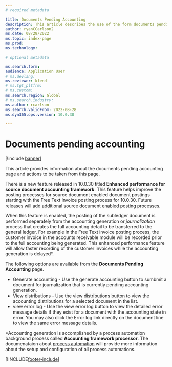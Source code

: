 ```yaml
---
# required metadata

title: Documents Pending Accounting
description: This article describes the use of the form documents pending accounting. 
author: ryanCCarlson2
ms.date: 08/28/2022
ms.topic: index-page
ms.prod: 
ms.technology: 

# optional metadata

ms.search.form: 
audience: Application User
# ms.devlang: 
ms.reviewer: kfend
# ms.tgt_pltfrm: 
# ms.custom: 
ms.search.region: Global 
# ms.search.industry: 
ms.author: rcarlson
ms.search.validFrom: 2022-08-28
ms.dyn365.ops.version: 10.0.30

---
```


# Documents pending accounting

[!include [banner](../includes/banner.md)]

This article provides information about the documents pending accounting page and actions to be taken from this page.  

There is a new feature released in 10.0.30 titled **Enhanced performance for source document accounting framework**. This feature helps improve the posting processes for source document enabled document postings starting with the Free Text Invoice posting process for 10.0.30. Future releases will add additional source document enabled posting processes. 

When this feature is enabled, the posting of the subledger document is performed seperately from the accounting generation or *journalization* process that creates the full accounting detail to be transferred to the general ledger. For example in the Free Text invoice posting process, the customer invoice in the accounts receivable module will be recorded prior to the full accounting being generated. This enhanced performance feature will allow faster recording of the customer invoices while the accounting generation is delayed*. 

The following options are available from the **Documents Pending Accounting** page. 

- Generate accounting - Use the generate accounting button to sumbmit a document for journalization that is currently pending accounting generation. 
- View distributions - Use the view distributions button to view the accounting distributions for a selected document in the list. 
- view error log - Use the view error log button to view the detailed error message details if they exist for a document with the accounting state in error.  You may also click the Error log link directly on the document line to view the same error message details. 

*Accounting generation is accomplished by a process automation background process called **Accounting framework processor**.  The documenataion about [process automation](../../fin-ops-core/dev-itpro/sysadmin/process-automation.md) will provide more information about the setup and configuration of all process automations. 

[!INCLUDE[footer-include](../../includes/footer-banner.md)]
